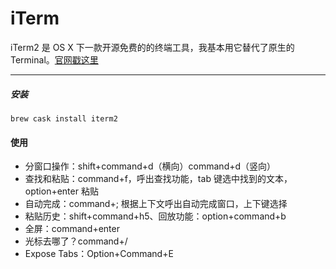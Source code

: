 # iTerm

iTerm2 是 OS X 下一款开源免费的的终端工具，我基本用它替代了原生的 Terminal。[官网戳这里](http://www.iterm2.com)

---
##### 安装
```
brew cask install iterm2
```

#### 使用
- 分窗口操作：shift+command+d（横向）command+d（竖向）
- 查找和粘贴：command+f，呼出查找功能，tab 键选中找到的文本，option+enter 粘贴
- 自动完成：command+; 根据上下文呼出自动完成窗口，上下键选择
- 粘贴历史：shift+command+h5、回放功能：option+command+b
- 全屏：command+enter
- 光标去哪了？command+/
- Expose Tabs：Option+Command+E